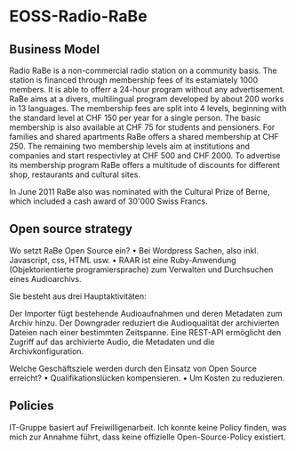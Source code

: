# EOSS-Radio-RaBe


## Business Model 

Radio RaBe is a non-commercial radio station on a community basis. The station is financed through membership fees of its estamiately 1000 members. It is able to offerr a 24-hour program without any advertisement. 
RaBe aims at a divers, multilingual program developed by about 200 works in 13 languages. 
The membership fees are split into 4 levels, beginning with the standard level at CHF 150  per year for a single person. The basic membership is also available at CHF 75 for students and pensioners. For families and shared apartments RaBe offers a shared membership at CHF 250. 
The remaining two membership levels aim at institutions and companies and start respectivley at CHF 500  and CHF 2000. 
To advertise its membership program RaBe offers a multitude of discounts for different shop, restaurants and cultural sites. 

In June 2011 RaBe also was nominated with the Cultural Prize of Berne, which included a cash award of 30'000 Swiss Francs. 

## Open source strategy

Wo setzt RaBe Open Source ein?
	• Bei Wordpress Sachen, also inkl. Javascript, css, HTML usw.
	• RAAR ist eine Ruby-Anwendung (Objektorientierte programiersprache) zum Verwalten und Durchsuchen eines Audioarchivs.
	
Sie besteht aus drei Hauptaktivitäten:
	
Der Importer fügt bestehende Audioaufnahmen und deren Metadaten zum Archiv hinzu.
Der Downgrader reduziert die Audioqualität der archivierten Dateien nach einer bestimmten Zeitspanne.
Eine REST-API ermöglicht den Zugriff auf das archivierte Audio, die Metadaten und die Archivkonfiguration.

Welche Geschäftsziele werden durch den Einsatz von Open Source erreicht?
• Qualifikationslücken kompensieren. 
• Um Kosten zu reduzieren. 


## Policies

IT-Gruppe basiert auf Freiwilligenarbeit.
Ich konnte keine Policy finden, was mich zur Annahme führt, dass keine offizielle Open-Source-Policy existiert.

